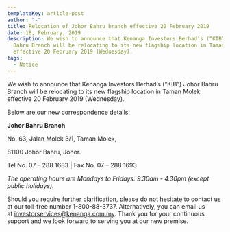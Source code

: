 ```yaml
---
templateKey: article-post
author: "-"
title: Relocation of Johor Bahru branch effective 20 February 2019
date: 18, February, 2019
description: We wish to announce that Kenanga Investors Berhad’s (“KIB”) Johor
  Bahru Branch will be relocating to its new flagship location in Taman Molek
  effective 20 February 2019 (Wednesday).
tags:
  - Notice
---
```

We wish to announce that Kenanga Investors Berhad’s (“KIB”) Johor Bahru Branch will be relocating to its new flagship location in Taman Molek effective 20 February 2019 (Wednesday).

Below are our new correspondence details: 

**Johor Bahru Branch** 

No. 63, Jalan Molek 3/1, Taman Molek, 

81100 Johor Bahru, Johor. 

Tel No. 07 – 288 1683 | Fax No. 07 – 288 1693 

*The operating hours are Mondays to Fridays: 9.30am - 4.30pm (except public holidays).* 

Should you require further clarification, please do not hesitate to contact us at our toll-free number 1-800-88-3737. Alternatively, you can email us at [investorservices@kenanga.com.my](mailto:investorservices@kenanga.com.my). Thank you for your continuous support and we look forward to serving you at our new premise.